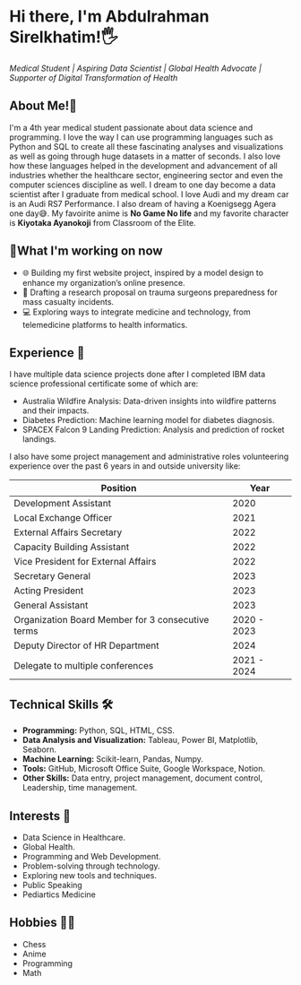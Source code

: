 # Hi there, I'm Abdulrahman Sirelkhatim!🖐

*Medical Student | Aspiring Data Scientist | Global Health Advocate | Supporter of Digital Transformation of Health*

## About Me!👦
I'm a 4th year medical student passionate about data science and programming. I love the way I can use programming languages such as Python and SQL to create all these fascinating analyses and visualizations as well as going through huge datasets in a matter of seconds. I also love how these languages helped in the development and advancement of all industries whether the healthcare sector, engineering sector and even the computer sciences discipline as well. I dream to one day become a data scientist after I graduate from medical school. I love Audi and my dream car is an Audi RS7 Performance. I also dream of having a Koenigsegg Agera one day😅. My favoirite anime is **No Game No life** and my favorite character is **Kiyotaka Ayanokoji** from Classroom of the Elite.

## 🎯What I'm working on now
- 🌐 Building my first website project, inspired by a model design to enhance my organization’s online presence.
- 📝 Drafting a research proposal on trauma surgeons preparedness for mass casualty incidents.
- 💻 Exploring ways to integrate medicine and technology, from telemedicine platforms to health informatics.

## Experience 💼
I have multiple data science projects done after I completed IBM data science professional certificate some of which are:
- Australia Wildfire Analysis: Data-driven insights into wildfire patterns and their impacts.
- Diabetes Prediction: Machine learning model for diabetes diagnosis.
- SPACEX Falcon 9 Landing Prediction: Analysis and prediction of rocket landings.

I also have some project management and administrative roles volunteering experience over the past 6 years in and outside university like:

| Position                                          | Year        | 
|---------------------------------------------------|-------------|
| Development Assistant                             | 2020        |
| Local Exchange Officer                            | 2021        |
| External Affairs Secretary                        | 2022        |
| Capacity Building Assistant                       | 2022        |
| Vice President for External Affairs               | 2022        |
| Secretary General                                 | 2023        |
| Acting President                                  | 2023        |
| General Assistant                                 | 2023        |
| Organization Board Member for 3 consecutive terms | 2020 - 2023 |
| Deputy Director of HR Department                  | 2024        |
| Delegate to multiple conferences                  | 2021 - 2024 |

## Technical Skills 🛠
- **Programming:** Python, SQL, HTML, CSS.
- **Data Analysis and Visualization:** Tableau, Power BI, Matplotlib, Seaborn.
- **Machine Learning:** Scikit-learn, Pandas, Numpy.
- **Tools:** GitHub, Microsoft Office Suite, Google Workspace, Notion.
- **Other Skills:** Data entry, project management, document control, Leadership, time management.

## Interests 🚀
- Data Science in Healthcare.
- Global Health.
- Programming and Web Development.
- Problem-solving through technology.
- Exploring new tools and techniques.
- Public Speaking
- Pediartics Medicine

## Hobbies 👨‍🔧
- Chess
- Anime 
- Programming
- Math

